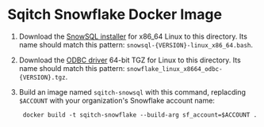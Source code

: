 Sqitch Snowflake Docker Image
=============================

1.  Download the [SnowSQL installer] for x86_64 Linux to this directory. Its
    name should match this pattern: `snowsql-{VERSION}-linux_x86_64.bash`.

2.  Download the [ODBC driver] 64-bit TGZ for Linux to this directory. Its
    name should match this pattern: `snowflake_linux_x8664_odbc-{VERSION}.tgz`.

3.  Build an image named `sqitch-snowsql` with this command, replacding
    `$ACCOUNT` with your organization's Snowflake account name:

         docker build -t sqitch-snowflake --build-arg sf_account=$ACCOUNT .

[SnowSQL installer]: https://docs.snowflake.net/manuals/user-guide/snowsql-install-config.html
[ODBC driver]: https://docs.snowflake.net/manuals/user-guide/odbc-download.html